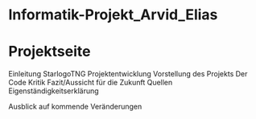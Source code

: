 # Informatik-Projekt_Arvid_Elias


# Projektseite

Einleitung
StarlogoTNG
Projektentwicklung
Vorstellung des Projekts
Der Code
Kritik
Fazit/Aussicht für die Zukunft
Quellen
Eigenständigkeitserklärung

Ausblick auf kommende Veränderungen
